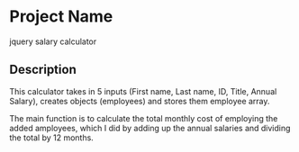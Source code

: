 # Project Name

jquery salary calculator

## Description

This calculator takes in 5 inputs (First name, Last name, ID, Title, Annual Salary), creates objects (employees) and stores them employee array.

The main function is to calculate the total monthly cost of employing the added amployees, which I did by adding up the annual salaries and dividing the total by 12 months.


